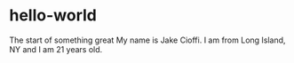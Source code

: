 # hello-world
The start of something great
My name is Jake Cioffi. I am from Long Island, NY and I am 21 years old. 
